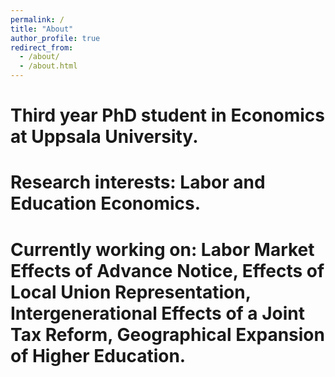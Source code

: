 ```yaml
---
permalink: /
title: "About"
author_profile: true
redirect_from: 
  - /about/
  - /about.html
---
```


# Third year PhD student in Economics at Uppsala University. 

# Research interests: Labor and Education Economics. 

# Currently working on: Labor Market Effects of Advance Notice, Effects of Local Union Representation, Intergenerational Effects of a Joint Tax Reform, Geographical Expansion of Higher Education.

